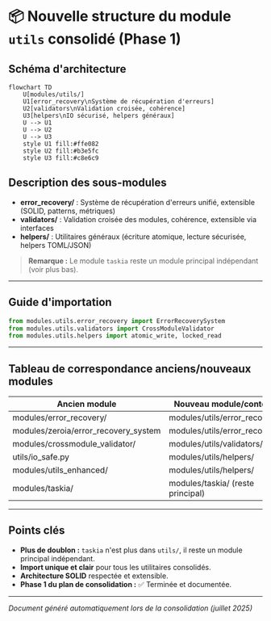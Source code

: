 # 📦 Nouvelle structure du module `utils` consolidé (Phase 1)

## Schéma d'architecture

```mermaid
flowchart TD
    U[modules/utils/]
    U1[error_recovery\nSystème de récupération d'erreurs]
    U2[validators\nValidation croisée, cohérence]
    U3[helpers\nIO sécurisé, helpers généraux]
    U --> U1
    U --> U2
    U --> U3
    style U1 fill:#ffe082
    style U2 fill:#b3e5fc
    style U3 fill:#c8e6c9
```

## Description des sous-modules

- **error_recovery/** : Système de récupération d'erreurs unifié, extensible (SOLID, patterns, métriques)
- **validators/** : Validation croisée des modules, cohérence, extensible via interfaces
- **helpers/** : Utilitaires généraux (écriture atomique, lecture sécurisée, helpers TOML/JSON)

> **Remarque :** Le module `taskia` reste un module principal indépendant (voir plus bas).

---

## Guide d'importation

```python
from modules.utils.error_recovery import ErrorRecoverySystem
from modules.utils.validators import CrossModuleValidator
from modules.utils.helpers import atomic_write, locked_read
```

---

## Tableau de correspondance anciens/nouveaux modules

| Ancien module                        | Nouveau module/contenu                |
|--------------------------------------|---------------------------------------|
| modules/error_recovery/              | modules/utils/error_recovery/         |
| modules/zeroia/error_recovery_system | modules/utils/error_recovery/         |
| modules/crossmodule_validator/       | modules/utils/validators/             |
| utils/io_safe.py                     | modules/utils/helpers/                |
| modules/utils_enhanced/              | modules/utils/helpers/                |
| modules/taskia/                      | modules/taskia/ (reste principal)     |

---

## Points clés

- **Plus de doublon :** `taskia` n'est plus dans `utils/`, il reste un module principal indépendant.
- **Import unique et clair** pour tous les utilitaires consolidés.
- **Architecture SOLID** respectée et extensible.
- **Phase 1 du plan de consolidation :** ✅ Terminée et documentée.

---

*Document généré automatiquement lors de la consolidation (juillet 2025)* 